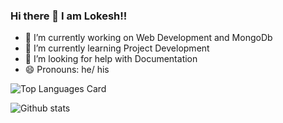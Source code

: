 ### Hi there 👋  I am Lokesh!!



- 🔭 I’m currently working on Web Development and MongoDb
- 🌱 I’m currently learning Project Development
- 🤔 I’m looking for help with Documentation
- 😄 Pronouns: he/ his

![Top Languages Card](https://github-readme-stats.vercel.app/api/top-langs/?username=lokeshnahata&layout=compact)

![Github stats](https://github-readme-stats.vercel.app/api?username=lokeshnahata&theme=highcontrast&show_icons=true&count_private=true)
